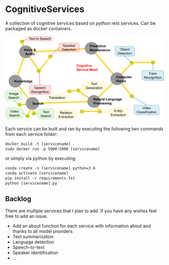 # CognitiveServices
A collection of cognitive services based on python rest services. Can be packaged as docker containers.

![Cognitive Services](https://github.com/padmalcom/CognitiveServices/raw/master/docs/CognitiveServices.png "Cognitive Services")

Each service can be built and ran by executing the following two commands from each service folder:
```
docker build -t [servicename] .
sudo docker run -p 5000:5000 [servicename]
```

or simply via python by executing:

```
conda create -n [servicename] python=3.6
conda activate [servicename]
pip install -r requirements.txt
python [servicename].py
```

## Backlog
There are multiple services that I plan to add. If you have any wishes feel free to add an issue.
- Add an about function for each service with information about and thanks to all model providers
- Text summarization
- Language detection
- Speech-to-text
- Speaker identification
- ...
